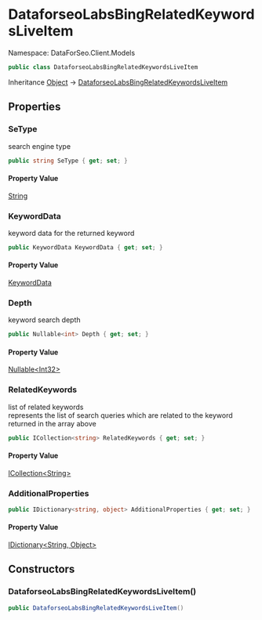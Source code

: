# DataforseoLabsBingRelatedKeywordsLiveItem

Namespace: DataForSeo.Client.Models

```csharp
public class DataforseoLabsBingRelatedKeywordsLiveItem
```

Inheritance [Object](https://docs.microsoft.com/en-us/dotnet/api/system.object) → [DataforseoLabsBingRelatedKeywordsLiveItem](./dataforseo.client.models.dataforseolabsbingrelatedkeywordsliveitem.md)

## Properties

### **SeType**

search engine type

```csharp
public string SeType { get; set; }
```

#### Property Value

[String](https://docs.microsoft.com/en-us/dotnet/api/system.string)<br>

### **KeywordData**

keyword data for the returned keyword

```csharp
public KeywordData KeywordData { get; set; }
```

#### Property Value

[KeywordData](./dataforseo.client.models.keyworddata.md)<br>

### **Depth**

keyword search depth

```csharp
public Nullable<int> Depth { get; set; }
```

#### Property Value

[Nullable&lt;Int32&gt;](https://docs.microsoft.com/en-us/dotnet/api/system.nullable-1)<br>

### **RelatedKeywords**

list of related keywords
 <br>represents the list of search queries which are related to the keyword returned in the array above

```csharp
public ICollection<string> RelatedKeywords { get; set; }
```

#### Property Value

[ICollection&lt;String&gt;](https://docs.microsoft.com/en-us/dotnet/api/system.collections.generic.icollection-1)<br>

### **AdditionalProperties**

```csharp
public IDictionary<string, object> AdditionalProperties { get; set; }
```

#### Property Value

[IDictionary&lt;String, Object&gt;](https://docs.microsoft.com/en-us/dotnet/api/system.collections.generic.idictionary-2)<br>

## Constructors

### **DataforseoLabsBingRelatedKeywordsLiveItem()**

```csharp
public DataforseoLabsBingRelatedKeywordsLiveItem()
```
